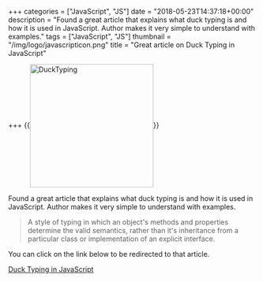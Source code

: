 +++
categories = ["JavaScript", "JS"]
date = "2018-05-23T14:37:18+00:00"
description = "Found a great article that explains what duck typing is and how it is used in JavaScript. Author makes it very simple to understand with examples."
tags = ["JavaScript", "JS"]
thumbnail = "/img/logo/javascripticon.png"
title = "Great article on Duck Typing in JavaScript"

+++
{{<img src="/img/2018/05/23/DuckTyping.png" alt="DuckTyping" width="250"  align="center" class="imgframe">}} 

Found a great article that explains what duck typing is and how it is used in JavaScript. Author makes it very simple to understand with examples.

> A style of typing in which an object's methods and properties determine the valid semantics, rather than it's inheritance from a particular class or implementation of an explicit interface.

You can click on the link below to be redirected to that article.

[Duck Typing in JavaScript](https://www.htmlgoodies.com/beyond/javascript/duck-typing-in-javascript.html "Duck Typing in JavaScript")